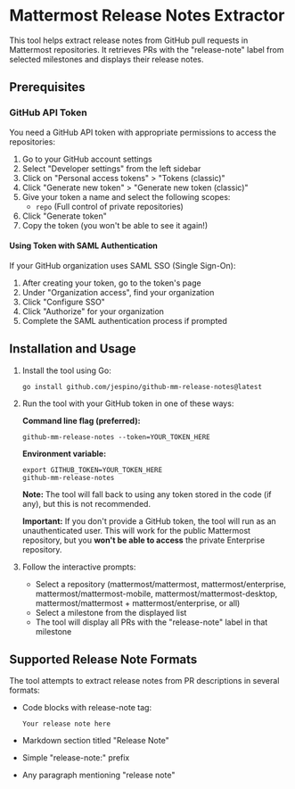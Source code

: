 # Mattermost Release Notes Extractor

This tool helps extract release notes from GitHub pull requests in Mattermost repositories. It retrieves PRs with the "release-note" label from selected milestones and displays their release notes.

## Prerequisites

### GitHub API Token

You need a GitHub API token with appropriate permissions to access the repositories:

1. Go to your GitHub account settings
2. Select "Developer settings" from the left sidebar
3. Click on "Personal access tokens" > "Tokens (classic)"
4. Click "Generate new token" > "Generate new token (classic)"
5. Give your token a name and select the following scopes:
   - `repo` (Full control of private repositories)
6. Click "Generate token"
7. Copy the token (you won't be able to see it again!)

#### Using Token with SAML Authentication

If your GitHub organization uses SAML SSO (Single Sign-On):

1. After creating your token, go to the token's page
2. Under "Organization access", find your organization
3. Click "Configure SSO"
4. Click "Authorize" for your organization
5. Complete the SAML authentication process if prompted

## Installation and Usage

1. Install the tool using Go:
   ```
   go install github.com/jespino/github-mm-release-notes@latest
   ```

2. Run the tool with your GitHub token in one of these ways:

   **Command line flag (preferred):**
   ```
   github-mm-release-notes --token=YOUR_TOKEN_HERE
   ```

   **Environment variable:**
   ```
   export GITHUB_TOKEN=YOUR_TOKEN_HERE
   github-mm-release-notes
   ```

   **Note:** The tool will fall back to using any token stored in the code (if any), but this is not recommended.
   
   **Important:** If you don't provide a GitHub token, the tool will run as an unauthenticated user. This will work for the public Mattermost repository, but you **won't be able to access** the private Enterprise repository.

3. Follow the interactive prompts:
   - Select a repository (mattermost/mattermost, mattermost/enterprise, mattermost/mattermost-mobile, mattermost/mattermost-desktop, mattermost/mattermost + mattermost/enterprise, or all)
   - Select a milestone from the displayed list
   - The tool will display all PRs with the "release-note" label in that milestone

## Supported Release Note Formats

The tool attempts to extract release notes from PR descriptions in several formats:

- Code blocks with release-note tag:
  ```release-note
  Your release note here
  ```

- Markdown section titled "Release Note"
- Simple "release-note:" prefix
- Any paragraph mentioning "release note"
